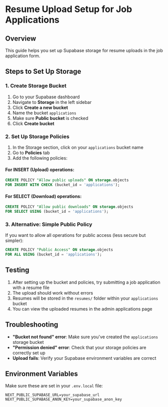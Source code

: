 # Resume Upload Setup for Job Applications

## Overview
This guide helps you set up Supabase storage for resume uploads in the job application form.

## Steps to Set Up Storage

### 1. Create Storage Bucket
1. Go to your Supabase dashboard
2. Navigate to **Storage** in the left sidebar
3. Click **Create a new bucket**
4. Name the bucket `applications`
5. Make sure **Public bucket** is checked
6. Click **Create bucket**

### 2. Set Up Storage Policies
1. In the Storage section, click on your `applications` bucket name
2. Go to **Policies** tab
3. Add the following policies:

#### For INSERT (Upload) operations:
```sql
CREATE POLICY "Allow public uploads" ON storage.objects
FOR INSERT WITH CHECK (bucket_id = 'applications');
```

#### For SELECT (Download) operations:
```sql
CREATE POLICY "Allow public downloads" ON storage.objects
FOR SELECT USING (bucket_id = 'applications');
```

### 3. Alternative: Simple Public Policy
If you want to allow all operations for public access (less secure but simpler):

```sql
CREATE POLICY "Public Access" ON storage.objects
FOR ALL USING (bucket_id = 'applications');
```

## Testing
1. After setting up the bucket and policies, try submitting a job application with a resume file
2. The upload should work without errors
3. Resumes will be stored in the `resumes/` folder within your `applications` bucket
4. You can view the uploaded resumes in the admin applications page

## Troubleshooting
- **"Bucket not found" error**: Make sure you've created the `applications` storage bucket
- **"Permission denied" error**: Check that your storage policies are correctly set up
- **Upload fails**: Verify your Supabase environment variables are correct

## Environment Variables
Make sure these are set in your `.env.local` file:
```
NEXT_PUBLIC_SUPABASE_URL=your_supabase_url
NEXT_PUBLIC_SUPABASE_ANON_KEY=your_supabase_anon_key
``` 